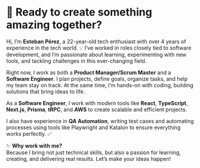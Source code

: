 # 🚀 Ready to create something amazing together?  

Hi, I’m **Esteban Pérez**, a 22-year-old tech enthusiast with over 4 years of experience in the tech world. 💡 I’ve worked in roles closely tied to software development, and I’m passionate about learning, experimenting with new tools, and tackling challenges in this ever-changing field.  

Right now, I work as both a **Product Manager/Scrum Master** and a **Software Engineer**. I plan projects, define goals, organize tasks, and help my team stay on track. At the same time, I’m hands-on with coding, building solutions that bring ideas to life.  

As a **Software Engineer**, I work with modern tools like **React**, **TypeScript**, **Next.js**, **Prisma**, **tRPC**, and **AWS** to create scalable and efficient projects.  

I also have experience in **QA Automation**, writing test cases and automating processes using tools like Playwright and Katalon to ensure everything works perfectly. ✅  

✨ **Why work with me?**  
Because I bring not just technical skills, but also a passion for learning, creating, and delivering real results. Let’s make your ideas happen!  
